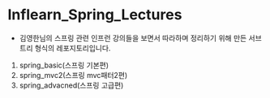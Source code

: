 # Inflearn_Spring_Lectures
* 김영한님의 스프링 관련 인프런 강의들을 보면서 따라하며 정리하기 위해 만든 서브트리 형식의 레포지토리입니다.

1. spring_basic(스프링 기본편)
2. spring_mvc2(스프링 mvc패터2편)
3. spring_advacned(스프링 고급편)
